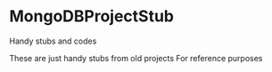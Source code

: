 # MongoDBProjectStub
Handy stubs and codes

These are just handy stubs from old projects
For reference purposes
